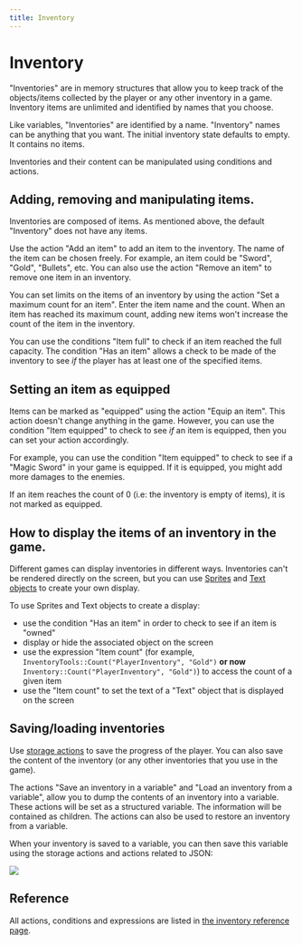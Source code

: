 ```yaml
---
title: Inventory
---
```

# Inventory

"Inventories" are in memory structures that allow you to keep track of the objects/items collected by the player or any other inventory in a game. Inventory items are unlimited and identified by names that you choose.

Like variables, "Inventories" are identified by a name. "Inventory" names can be anything that you want. The initial inventory state defaults to empty. It contains no items.

Inventories and their content can be manipulated using conditions and actions.

## Adding, removing and manipulating items.

Inventories are composed of items. As mentioned above, the default "Inventory" does not have any items.

Use the action "Add an item" to add an item to the inventory. The name of the item can be chosen freely. For example, an item could be "Sword", "Gold", "Bullets", etc.
You can also use the action "Remove an item" to remove one item in an inventory.

You can set limits on the items of an inventory by using the action "Set a maximum count for an item". Enter the item name and the count. When an item has reached its maximum count, adding new items won't increase the count of the item in the inventory.

You can use the conditions "Item full" to check if an item reached the full capacity. The condition "Has an item" allows a check to be made of the inventory to see _if_ the player has at least one of the specified items.

## Setting an item as equipped

Items can be marked as "equipped" using the action "Equip an item". This action doesn't change anything in the game. However, you can use the condition "Item equipped" to check to see _if_ an item is equipped, then you can set your action accordingly.

For example, you can use the condition "Item equipped" to check to see if a "Magic Sword" in your game is equipped. If it is equipped,  you might add more damages to the enemies.

If an item reaches the count of 0 (i.e: the inventory is empty of items), it is not marked as equipped.

## How to display the items of an inventory in the game.

Different games can display inventories in different ways. Inventories can't be rendered directly on the screen, but you can use [Sprites](/gdevelop5/objects/sprite) and [Text objects](/gdevelop5/objects/text) to create your own display.

To use Sprites and Text objects to create a display:

- use the condition "Has an item" in order to check to see if an item is "owned"
- display or hide the associated object on the screen
- use the expression "Item count" (for example, `InventoryTools::Count("PlayerInventory", "Gold")` **or now** `Inventory::Count("PlayerInventory", "Gold")`) to access the count of a given item
- use the "Item count" to set the text of a "Text" object that is displayed on the screen

## Saving/loading inventories

Use [storage actions](/gdevelop5/all-features/storage) to save the progress of the player. You can also save the content of the inventory (or any other inventories that you use in the game).

The actions "Save an inventory in a variable" and "Load an inventory from a variable", allow you to dump the contents of an inventory into a variable. These actions will be set as a structured variable. The information will be contained as children. The actions can also be used to restore an inventory from a variable.

When your inventory is saved to a variable, you can then save this variable using the storage actions and actions related to JSON:

![](/gdevelop5/all-features/inventory-serialization.png)

## Reference

All actions, conditions and expressions are listed in [the inventory reference page](/gdevelop5/all-features/inventory/reference/).

